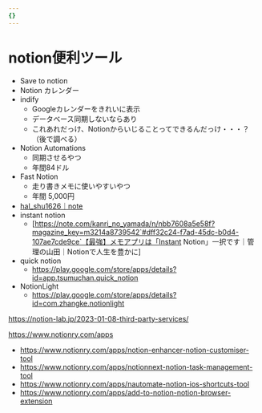 ```yaml
---
{}
---
```

# notion便利ツール

- Save to notion
- Notion カレンダー
- indify
    - Googleカレンダーをきれいに表示
    - データベース同期しないならあり
    - これあれだっけ、Notionからいじることってできるんだっけ・・・？（後で調べる）
- Notion Automations
    - 同期させるやつ
    - 年間84ドル
- Fast Notion
    - 走り書きメモに使いやすいやつ
    - 年間 5,000円
- [hal_shu1626｜note](https://note.com/hal_shu1626/)
- instant notion
    - [https://note.com/kanri_no_yamada/n/nbb7608a5e58f?magazine_key=m3214a8739542`#dff32c24-f7ad-45dc-b0d4-107ae7cde9ce`【最強】メモアプリは「Instant Notion」一択です｜管理の山田｜Notionで人生を豊かに]
- quick notion
    - https://play.google.com/store/apps/details?id=app.tsumuchan.quick_notion
- NotionLight
    - https://play.google.com/store/apps/details?id=com.zhangke.notionlight

https://notion-lab.jp/2023-01-08-third-party-services/

https://www.notionry.com/apps

- https://www.notionry.com/apps/notion-enhancer-notion-customiser-tool  
- https://www.notionry.com/apps/notionnext-notion-task-management-tool  
- https://www.notionry.com/apps/nautomate-notion-ios-shortcuts-tool  
- https://www.notionry.com/apps/add-to-notion-notion-browser-extension